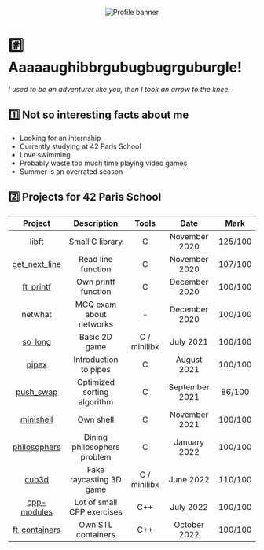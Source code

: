 <div align="center">

![Profile banner](https://i.imgur.com/YY1l5dl.png)

</div>

# :hash: Aaaaaughibbrgubugbugrguburgle!

*I used to be an adventurer like you, then I took an arrow to the knee.*

## :one: Not so interesting facts about me

* Looking for an internship
* Currently studying at 42 Paris School
* Love swimming
* Probably waste too much time playing video games
* Summer is an overrated season

## :two: Projects for 42 Paris School

<div align="center">

|                        **Project**                       |       **Description**       |   **Tools**  |    **Date**    | **Mark** |
|:--------------------------------------------------------:|:---------------------------:|:------------:|:--------------:|:--------:|
|         [libft](https://github.com/Naerhy/libft)         |       Small C library       |       C      |  November 2020 |  125/100 |
| [get_next_line](https://github.com/Naerhy/get_next_line) |      Read line function     |       C      |  November 2020 |  107/100 |
|     [ft_printf](https://github.com/Naerhy/ft_printf)     |     Own printf function     |       C      |  December 2020 |  100/100 |
|                          netwhat                         |   MCQ exam about networks   |       -      |  December 2020 |  100/100 |
|       [so_long](https://github.com/Naerhy/so_long)       |        Basic 2D game        | C / minilibx |    July 2021   |  100/100 |
|         [pipex](https://github.com/Naerhy/pipex)         |    Introduction to pipes    |       C      |   August 2021  |  100/100 |
|     [push_swap](https://github.com/Naerhy/push_swap)     | Optimized sorting algorithm |       C      | September 2021 |  86/100  |
|     [minishell](https://github.com/Naerhy/minishell)     |          Own shell          |       C      |  November 2021 |  100/100 |
|  [philosophers](https://github.com/Naerhy/philosophers)  | Dining philosophers problem |       C      |  January 2022  |  100/100 |
|         [cub3d](https://github.com/Naerhy/cub3d)         |   Fake raycasting 3D game   | C / minilibx |    June 2022   |  110/100 |
|   [cpp-modules](https://github.com/Naerhy/cpp-modules)   |  Lot of small CPP exercises |      C++     |    July 2022   |  100/100 |
| [ft_containers](https://github.com/Naerhy/ft_containers) |      Own STL containers     |      C++     |  October 2022  |  100/100 |

</div>
